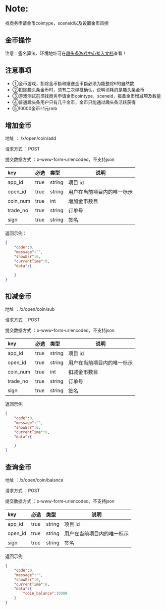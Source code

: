 # Note:
找商务申请金币cointype，sceneid以及设置金币风控

## 金币操作
注意：签名算法、环境地址可在[趣头条游戏中心接入文档](趣头条游戏中心接入文档.md)查看！

## 注意事项
- ①金币游戏，扣除金币额和赠送金币额必须为能整除6的自然数
- ②扣除趣头条金币时，须有二次弹框确认，说明消耗的是趣头条金币
- ③游戏测试前须找商务申请金币cointype，sceneid，报备金币增减项及数量
- ④普通趣头条用户只有几千金币，金币只能通过趣头条活跃获得
- ⑤10000金币=1元rmb

## 增加金币

地址 ： /x/open/coin/add

请求方式 ：POST

提交数据方式 ：x-www-form-urlencoded，不支持json

| key       | 必选 | 类型   | 说明         |
| :-------- | :--- | :----- | ------------ |
| app_id    | true | string | 项目 id      |
| open_id    | true | string | 用户在当前项目内的唯一标示       |
| coin_num       | true | int    | 增加金币数目 |
| trade_no | true | string | 订单号 |
| sign      | true | string | 签名                       |

返回示例：

```json
{
    "code":0,
    "message":"",
    "showErr":0,
    "currentTime":0,
    "data":{

    }
}
```

## 扣减金币

地址 ：/x/open/coin/sub

请求方式 ：POST

提交数据方式 ：x-www-form-urlencoded，不支持json

| key       | 必选 | 类型   | 说明                       |
| :-------- | :--- | :----- | -------------------------- |
| app_id    | true | string | 项目 id                    |
| open_id    | true | string | 用户在当前项目内的唯一标示       |
| coin_num       | true | int    | 扣减金币数目               |
| trade_no | true | string | 订单号 |
| sign      | true | string | 签名                       |

返回示例

```json
{
    "code":0,
    "message":"",
    "showErr":0,
    "currentTime":0,
    "data":{

    }
}
```

## 查询金币

地址 ：/x/open/coin/balance

请求方式 ：POST

提交数据方式 ：x-www-form-urlencoded，不支持json

| key       | 必选 | 类型   | 说明                       |
| :-------- | :--- | :----- | --------------------------|
| app_id    | true | string | 项目 id                    |
| open_id    | true | string | 用户在当前项目内的唯一标示    |
| sign      | true | string | 签名                       |

返回示例

```json
{
    "code":0,
    "message":"",
    "showErr":0,
    "currentTime":0,
    "data":{
		"coin_balance":10000
    }
}
```
